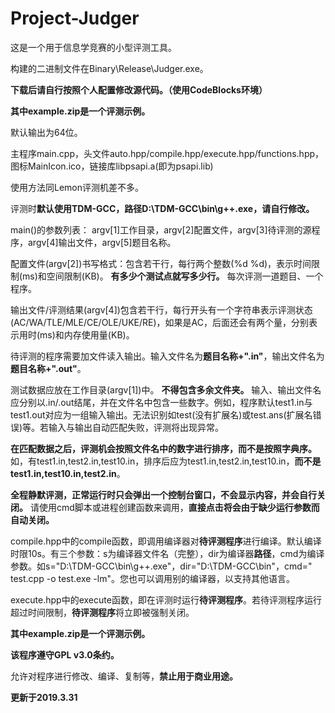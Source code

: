 # Project-Judger
这是一个用于信息学竞赛的小型评测工具。

构建的二进制文件在Binary\Release\Judger.exe。

**下载后请自行按照个人配置修改源代码。（使用CodeBlocks环境）**

**其中example.zip是一个评测示例。**

默认输出为64位。

主程序main.cpp，头文件auto.hpp/compile.hpp/execute.hpp/functions.hpp，图标MainIcon.ico，链接库libpsapi.a(即为psapi.lib)

使用方法同Lemon评测机差不多。

评测时**默认使用TDM-GCC，路径D:\TDM-GCC\bin\g++.exe，请自行修改。**

main()的参数列表：
argv[1]工作目录，argv[2]配置文件，argv[3]待评测的源程序，argv[4]输出文件，argv[5]题目名称。

配置文件(argv[2])书写格式：包含若干行，每行两个整数(%d %d)，表示时间限制(ms)和空间限制(KB)。
**有多少个测试点就写多少行。**
每次评测一道题目、一个程序。

输出文件/评测结果(argv[4])包含若干行，每行开头有一个字符串表示评测状态(AC/WA/TLE/MLE/CE/OLE/UKE/RE)，如果是AC，后面还会有两个量，分别表示用时(ms)和内存使用量(KB)。

待评测的程序需要加文件读入输出。输入文件名为**题目名称+".in"**，输出文件名为**题目名称+".out"**。

测试数据应放在工作目录(argv[1])中。 **不得包含多余文件夹。** 输入、输出文件名应分别以.in/.out结尾，并在文件名中包含一些数字。例如，程序默认test1.in与test1.out对应为一组输入输出。无法识别如test(没有扩展名)或test.ans(扩展名错误)等。若输入与输出自动匹配失败，评测将出现异常。

**在匹配数据之后，评测机会按照文件名中的数字进行排序，而不是按照字典序。** 如，有test1.in,test2.in,test10.in，排序后应为test1.in,test2.in,test10.in，**而不是test1.in,test10.in,test2.in**。

**全程静默评测，正常运行时只会弹出一个控制台窗口，不会显示内容，并会自行关闭。** 请使用cmd脚本或进程创建函数来调用，**直接点击将会由于缺少运行参数而自动关闭。**

compile.hpp中的compile函数，即调用编译器对**待评测程序**进行编译。默认编译时限10s。有三个参数：s为编译器文件名（完整），dir为编译器**路径**，cmd为编译参数。如s="D:\TDM-GCC\bin\g++.exe"，dir="D:\TDM-GCC\bin"，cmd=" test.cpp -o test.exe -lm"。您也可以调用别的编译器，以支持其他语言。

execute.hpp中的execute函数，即在评测时运行**待评测程序**。若待评测程序运行超过时间限制，**待评测程序**将立即被强制关闭。

**其中example.zip是一个评测示例。**

**该程序遵守GPL v3.0条约。**

允许对程序进行修改、编译、复制等，**禁止用于商业用途。**

**更新于2019.3.31**
